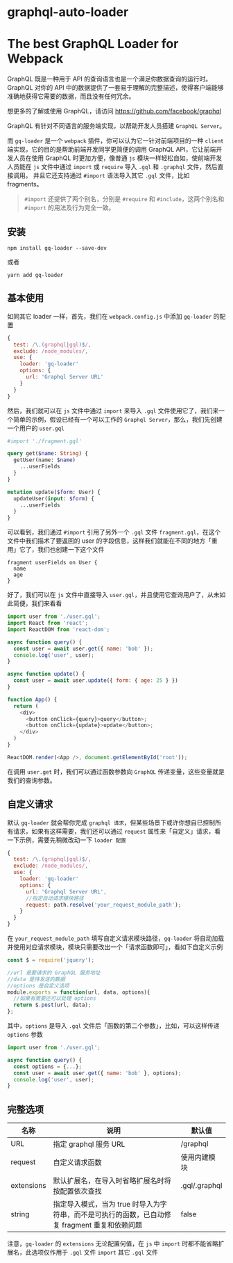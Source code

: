 # graphql-auto-loader

# The best GraphQL Loader for Webpack

GraphQL 既是一种用于 API 的查询语言也是一个满足你数据查询的运行时。 GraphQL 对你的 API 中的数据提供了一套易于理解的完整描述，使得客户端能够准确地获得它需要的数据，而且没有任何冗余。

想更多的了解或使用 GraphQL，请访问 https://github.com/facebook/graphql

GraphQL 有针对不同语言的服务端实现，以帮助开发人员搭建 `GraphQL Server`。

而 `gq-loader` 是一个 `webpack` 插件，你可以认为它一针对前端项目的一种 `client` 端实现，它的目的是帮助前端开发同学更简便的调用 GraphQL API，它让前端开发人员在使用 GraphQL 时更加方便，像普通 `js` 模块一样轻松自如，使前端开发人员能在 `js` 文件中通过 `import` 或 `require` 导入 `.gql` 和 `.graphql` 文件，然后直接调用。 并且它还支持通过 `#import` 语法导入其它 `.gql` 文件，比如 fragments。

> `#import` 还提供了两个别名，分别是 `#require` 和 `#include`，这两个别名和 `#import` 的用法及行为完全一致。

## 安装

```
npm install gq-loader --save-dev
```

或者

```
yarn add gq-loader
```

## 基本使用

如同其它 loader 一样，首先，我们在 `webpack.config.js` 中添加 `gq-loader` 的配置

```js
{
  test: /\.(graphql|gql)$/,
  exclude: /node_modules/,
  use: {
    loader: 'gq-loader'
    options: {
      url: 'Graphql Server URL'
    }
  }
}
```

然后，我们就可以在 `js` 文件中通过 `import` 来导入 `.gql` 文件使用它了，我们来一个简单的示例，假设已经有一个可以工作的 `Graphql Server`，那么，我们先创建一个用户的 `user.gql`

```graphql
#import './fragment.gql' 

query get($name: String) {
  getUser(name: $name)
    ...userFields
  }
}

mutation update($form: User) {
  updateUser(input: $form) {
    ...userFields
  }
}
```
可以看到，我们通过 `#import` 引用了另外一个 `.gql` 文件 `fragment.gql`，在这个文件中我们描术了要返回的 user 的字段信息，这样我们就能在不同的地方「重用」它了，我们也创建一下这个文件

```gql
fragment userFields on User {
  name
  age
}
```

好了，我们可以在 `js` 文件中直接导入 `user.gql`，并且使用它查询用户了，从未如此简便，我们来看看

```js
import user from './user.gql';
import React from 'react';
import ReactDOM from 'react-dom';

async function query() {
  const user = await user.get({ name: 'bob' });
  console.log('user', user);
}

async function update() {
  const user = await user.update({ form: { age: 25 } })
}

function App() {
  return (
    <div>
      <button onClick={query}>query</button>;
      <button onClick={update}>update</button>;
    </div>
  )
}

ReactDOM.render(<App />, document.getElementById('root'));
```

在调用 `user.get` 时，我们可以通过函数参数向 `GraphQL` 传递变量，这些变量就是我们的查询参数。

## 自定义请求

默认 `gq-loader` 就会帮你完成 `graphql 请求`，但某些场景下或许你想自已控制所有请求，如果有这样需要，我们还可以通过 `request` 属性来「自定义」请求，看一下示例，需要先稍微改动一下 `loader 配置`

```js
{
  test: /\.(graphql|gql)$/,
  exclude: /node_modules/,
  use: {
    loader: 'gq-loader'
    options: {
      url: 'Graphql Server URL',
      //指定自动请求模块路径
      request: path.resolve('your_request_module_path');
    }
  }
}
```
在 `your_request_module_path` 填写自定义请求模块路径，`gq-loader` 将自动加载并使用对应请求模块，模块只需要改出一个「请求函数即可」，看如下自定义示例

```js
const $ = require('jquery');

//url 是要请求的 GraphQL 服务地址
//data 是待发送的数据
//options 是自定义选项
module.exports = function(url, data, options){
  //如果有需要还可以处理 options
  return $.post(url, data);
};
```

其中，`options` 是导入 `.gql` 文件后「函数的第二个参数」，比如，可以这样传递 `options` 参数

```js
import user from './user.gql';

async function query() {
  const options = {...};
  const user = await user.get({ name: 'bob' }, options);
  console.log('user', user);
}
```

## 完整选项

| 名称 | 说明 | 默认值 |
| ---- | ------- | ----------- |
| URL |指定 graphql 服务 URL | /graphql |
| request | 自定义请求函数 | 使用内建模块 |
| extensions | 默认扩展名，在导入时省略扩展名时将按配置依次查找 | .gql/.graphql |
| string | 指定导入模式，当为 true 时导入为字符串，而不是可执行的函数，已自动修复 fragment 重复和依赖问题 | false |


注意，`gq-loader` 的 `extensions` 无论配置何值，在 `js` 中 `import` 时都不能省略扩展名，此选项仅作用于 `.gql` 文件 `import` 其它 `.gql` 文件